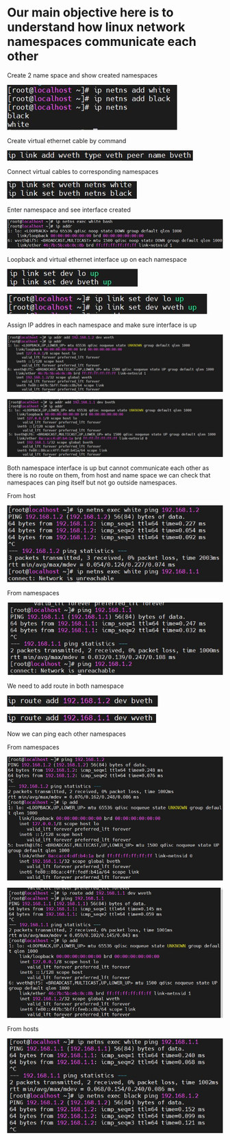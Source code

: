 # Our main objective here is to understand how linux network namespaces communicate each other

Create 2 name space and show created namespaces

![imagename](/image/1.JPG)

Create virtual ethernet cable by command

![imagename](/image/2.JPG)

Connect virtual cables to corresponding namespaces

![imagename](/image/3.JPG)

Enter namespace and see interface created

![imagename](/image/4.JPG)

Loopback and virtual ethernet interface up on each namespace

![imagename](/image/5.JPG)

![imagename](/image/6.JPG)

Assign IP addres in each namespace and make sure interface is up

![imagename](/image/7.JPG)

![imagename](/image/8.JPG)

Both namespace interface is up but cannot communicate each other as there is no route on them, from host and name space we can check that namespaces can ping itself but not go outside namespaces.

From host

![imagename](/image/9.JPG)

From namespaces

![imagename](/image/10.JPG)

We need to add route in both namespace

![imagename](/image/11.JPG)

![imagename](/image/12.JPG)

Now we can ping each other namespaces

From namespaces

![imagename](/image/14.JPG)

![imagename](/image/15.JPG)

From hosts

![imagename](/image/13.JPG)